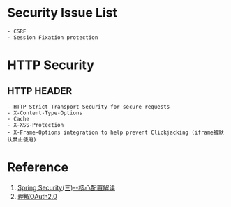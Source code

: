 # Security Issue List
	- CSRF
	- Session Fixation protection
	
# HTTP Security
## HTTP HEADER
	- HTTP Strict Transport Security for secure requests
	- X-Content-Type-Options
	- Cache
	- X-XSS-Protection
	- X-Frame-Options integration to help prevent Clickjacking (iframe被默认禁止使用)
	
	
	
# Reference
1. [Spring Security(三)--核心配置解读](https://www.iocoder.cn/Spring-Security/good-collection/)
2. [理解OAuth2.0](http://www.ruanyifeng.com/blog/2014/05/oauth_2_0.html)
	
